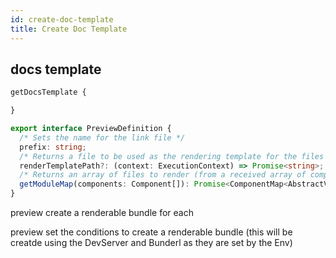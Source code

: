 ```yaml
---
id: create-doc-template
title: Create Doc Template
---
```


## docs template

```ts
getDocsTemplate {

}

```

```ts
export interface PreviewDefinition {
  /* Sets the name for the link file */
  prefix: string;
  /* Returns a file to be used as the rendering template for the files */
  renderTemplatePath?: (context: ExecutionContext) => Promise<string>;
  /* Returns an array of files to render (from a received array of components) */
  getModuleMap(components: Component[]): Promise<ComponentMap<AbstractVinyl[]>>;
}
```

preview create a renderable bundle for each

preview set the conditions to create a renderable bundle (this will be creatde using the DevServer and Bunderl as they are set by the Env)
